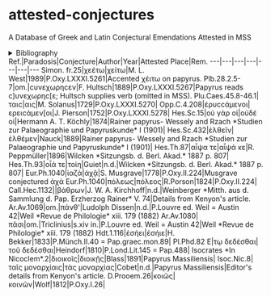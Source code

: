 # attested-conjectures
A Database of Greek and Latin Conjectural Emendations Attested in MSS

<details>
    <summary>Bibliography</summary>
    <ul>
        <li>P.Oxy.I,II,LXXXI</li>
        <li>James, Patrick. ‘Review of The Oxyrhynchus Papyri. Volume LXXXI.’ <em>The Classical Review</em> 68, no. 2 (2018): 395-398.</li>
        <li>Kenyon, Frederic George. <em>The Evidence of Greek Papyri with Regard to Textual Criticism.</em> London: Hernry Frowde, 1904.</li>
        <li>Wessely and Rzach, <em>Studien zur Palaeographie und Papyruskunde</em>, I (1901)</li>
        <li>Weil, <em>Revue de Philologie</em>, xiii. 179 (1882)</li>
        <li>Wilcken, <em>Sitzungsb. d. Berl. Akad.</em>, 1887 p. 807</li>
        <li>P.Louvre ed. Weil = Austin 42</li>
        <li>P.Münch.II.40 = Pap.graec.mon.89</li>
        <li>Papyrus Massiliensis</li>
    </ul>
</details>
Ref.|Paradosis|Conjecture|Author|Year|Attested Place|Rem.
---|---|---|---|---|---|---
Simon. fr.25|χεέτω|χείτω|M. L. West|1989|P.Oxy.LXXXI.5261|Accented χέιτω on papyrus.
Plb.28.2.5-7|om.|cυνεχωρηcεν|F. Hultsch|1889|P.Oxy.LXXXI.5267|Papyrus reads c]υνεχωρηc[ε; Hultsch supplies verb (omitted in MSS).
Plu.Caes.45.8-46.1|ταιc|αις|M. Solanus|1729|P.Oxy.LXXXI.5270|
Opp.C.4.208|ἐρυccάμενοι|ερειcάμεν[οι|J. Pierson|1752|P.Oxy.LXXXI.5278|
Hes.Sc.15|οὐ γὰρ οἱ|οὐδέ οἱ|Hermann A. T. Köchly|1874|Rainer papyrus- Wessely and Rzach *Studien zur Palaeographie und Papyruskunde* I (1901)|
Hes.Sc.432|ἐλθεῖν|ἐλθέμεν|Nauck|1889|Rainer papyrus- Wessely and Rzach *Studien zur Palaeographie und Papyruskunde* I (1901)|
Hes.Th.87|αἶψα τε|αἶψά κε|R. Peppmüller|1896|Wilcken *Sitzungsb. d. Berl. Akad.* 1887 p. 807|
Hes.Th.93|οἷά τε|τοίη|Guiet|n.d.|Wilcken *Sitzungsb. d. Berl. Akad.* 1887 p. 807|
Eur.Ph.1040|ἰαζὰ|ἀχᾷ|S. Musgrave|1778|P.Oxy.II.224|Musgrave conjectured ἀχὰ
Eur.Ph.1040|πόλεως|πόλεος|R.Porson|1824|P.Oxy.II.224|
Call.Hec.1132||βάθρων|J. W. A. Kirchhoff|n.d.|Weinberger *Mitth. aus d. Sammlung d. Pap. Erzherzog Rainer* V. 74|Details from Kenyon's article.
Ar.Av.1069|om.|πάνθ'|Ludolph Dissen|n.d.|P.Louvre ed. Weil = Austin 42|Weil *Revue de Philologie* xiii. 179 (1882)
Ar.Av.1080|πᾶσι|om.|Triclinius|s.xiv in.|P.Louvre ed. Weil = Austin 42|Weil *Revue de Philologie* xiii. 179 (1882)
Hdt.1.116|ἐσήει|ἐσήιε|H. Bekker|1833|P.Münch.II.40 = Pap.graec.mon.89|
Pl.Phd.82 E|τῳ δεδέσθαι|τοῦ δεδέσθαι|Heindorf|1810|P.Lond.Lit.145 = Pap.488|
Isocrates *In Nicoclem*.2|διοικοῖς|διοικῇς|Blass|1891|Papyrus Massiliensis|
Isoc.Nic.8|ταῖς μοναρχίαις|τὰς μοναρχίας|Cobet|n.d.|Papyrus Massiliensis|Editor's details from Kenyon's article.
D.Prooem.26|κοιῶς|κοινῶν|Wolf|1812|P.Oxy.I.26|
